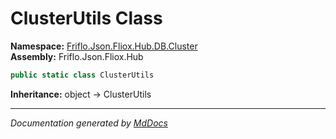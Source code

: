 ﻿<!--  
  <auto-generated>   
    The contents of this file were generated by a tool.  
    Changes to this file may be list if the file is regenerated  
  </auto-generated>   
-->

# ClusterUtils Class

**Namespace:** [Friflo.Json.Fliox.Hub.DB.Cluster](../index.md)  
**Assembly:** Friflo.Json.Fliox.Hub

```csharp
public static class ClusterUtils
```

**Inheritance:** object → ClusterUtils

___

*Documentation generated by [MdDocs](https://github.com/ap0llo/mddocs)*
